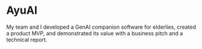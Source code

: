 # AyuAI
My team and I developed a GenAI companion software for elderlies, created a product MVP, and demonstrated its value with a business pitch and a technical report. 

